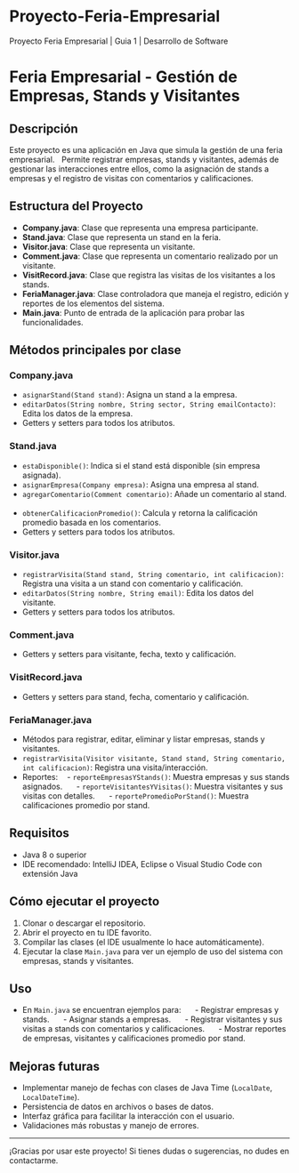 # Proyecto-Feria-Empresarial
Proyecto Feria Empresarial | Guia 1 | Desarrollo de Software

# Feria Empresarial - Gestión de Empresas, Stands y Visitantes

## Descripción

Este proyecto es una aplicación en Java que simula la gestión de una feria empresarial.    
Permite registrar empresas, stands y visitantes, además de gestionar las interacciones entre ellos, como la asignación de stands a empresas y el registro de visitas con comentarios y calificaciones.

## Estructura del Proyecto

- **Company.java**: Clase que representa una empresa participante.    
- **Stand.java**: Clase que representa un stand en la feria.    
- **Visitor.java**: Clase que representa un visitante.    
- **Comment.java**: Clase que representa un comentario realizado por un visitante.    
- **VisitRecord.java**: Clase que registra las visitas de los visitantes a los stands.    
- **FeriaManager.java**: Clase controladora que maneja el registro, edición y reportes de los elementos del sistema.    
- **Main.java**: Punto de entrada de la aplicación para probar las funcionalidades.

## Métodos principales por clase

### Company.java
- `asignarStand(Stand stand)`: Asigna un stand a la empresa.    
- `editarDatos(String nombre, String sector, String emailContacto)`: Edita los datos de la empresa.    
- Getters y setters para todos los atributos.

### Stand.java
- `estaDisponible()`: Indica si el stand está disponible (sin empresa asignada).    
- `asignarEmpresa(Company empresa)`: Asigna una empresa al stand.    
- `agregarComentario(Comment comentario)`: Añade un comentario al stand.    
- `obtenerCalificacionPromedio()`: Calcula y retorna la calificación promedio basada en los comentarios.    
- Getters y setters para todos los atributos.

### Visitor.java
- `registrarVisita(Stand stand, String comentario, int calificacion)`: Registra una visita a un stand con comentario y calificación.    
- `editarDatos(String nombre, String email)`: Edita los datos del visitante.    
- Getters y setters para todos los atributos.

### Comment.java
- Getters y setters para visitante, fecha, texto y calificación.

### VisitRecord.java
- Getters y setters para stand, fecha, comentario y calificación.

### FeriaManager.java
- Métodos para registrar, editar, eliminar y listar empresas, stands y visitantes.    
- `registrarVisita(Visitor visitante, Stand stand, String comentario, int calificacion)`: Registra una visita/interacción.    
- Reportes:
    - `reporteEmpresasYStands()`: Muestra empresas y sus stands asignados.    
    - `reporteVisitantesYVisitas()`: Muestra visitantes y sus visitas con detalles.    
    - `reportePromedioPorStand()`: Muestra calificaciones promedio por stand.

## Requisitos

- Java 8 o superior    
- IDE recomendado: IntelliJ IDEA, Eclipse o Visual Studio Code con extensión Java    

## Cómo ejecutar el proyecto

1. Clonar o descargar el repositorio.    
2. Abrir el proyecto en tu IDE favorito.    
3. Compilar las clases (el IDE usualmente lo hace automáticamente).    
4. Ejecutar la clase `Main.java` para ver un ejemplo de uso del sistema con empresas, stands y visitantes.    

## Uso

- En `Main.java` se encuentran ejemplos para:    
    - Registrar empresas y stands.    
    - Asignar stands a empresas.    
    - Registrar visitantes y sus visitas a stands con comentarios y calificaciones.    
    - Mostrar reportes de empresas, visitantes y calificaciones promedio por stand.

## Mejoras futuras

- Implementar manejo de fechas con clases de Java Time (`LocalDate`, `LocalDateTime`).    
- Persistencia de datos en archivos o bases de datos.    
- Interfaz gráfica para facilitar la interacción con el usuario.    
- Validaciones más robustas y manejo de errores.    

---

¡Gracias por usar este proyecto! Si tienes dudas o sugerencias, no dudes en contactarme.
